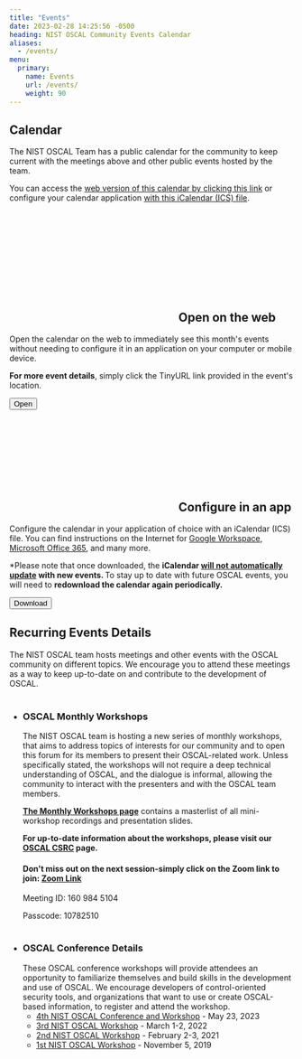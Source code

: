 ```yaml
---
title: "Events"
date: 2023-02-28 14:25:56 -0500
heading: NIST OSCAL Community Events Calendar
aliases:
  - /events/
menu:
  primary:
    name: Events
    url: /events/
    weight: 90
---
```


## Calendar

The NIST OSCAL Team has a public calendar for the community to keep current with the meetings above and other public events hosted by the team. 

You can access the [web version of this calendar by clicking this link](https://outlook.office365.com/owa/calendar/9aae7a2b87fc44b4aa2e3e0511db19fa@nist.gov/96f3dfa546f046cdaa2aa8e2c76a689d10012253312208051400/calendar.html) or configure your calendar application [with this iCalendar (ICS) file](https://outlook.office365.com/owa/calendar/9aae7a2b87fc44b4aa2e3e0511db19fa@nist.gov/96f3dfa546f046cdaa2aa8e2c76a689d10012253312208051400/calendar.ics).

</br>

<div class="usa-card-group">
    <div class="usa-card tablet:grid-col">
        <div class="usa-card__container">
            <div class="usa-card__header">
                <h2 class="usa-card__heading"><svg class="usa-icon" aria-hidden="true" focusable="false" role="img"><use xlink:href="/img/sprite.svg#launch"></use></svg><a id="section_6" class="usa-anchor"></a>Open on the web</h2>
            </div>
            <div class="usa-card__body">
                <p>Open the calendar on the web to immediately see this month's events without needing to configure it in an application on your computer or mobile device.</p>
                <p><strong>For more event details</strong>, simply click the TinyURL link provided in the event's location.</p>
            </div>
            <div class="usa-card__footer">
                <button 
                    onclick="window.location.href='https://outlook.office365.com/owa/calendar/9aae7a2b87fc44b4aa2e3e0511db19fa@nist.gov/96f3dfa546f046cdaa2aa8e2c76a689d10012253312208051400/calendar.html'"
                    type="button"
                    class="usa-button" 
                    id="events-web-calendar">Open</button>
            </div>
        </div>
    </div>
    <div class="usa-card tablet:grid-col">
        <div class="usa-card__container">
            <div class="usa-card__header">
                <h2 class="usa-card__heading"><svg class="usa-icon" aria-hidden="true" focusable="false" role="img"><use xlink:href="/img/sprite.svg#event"></use></svg><a id="section_6" class="usa-anchor"></a>Configure in an app</h2>
            </div>
            <div class="usa-card__body">
                <p>Configure the calendar in your application of choice with an iCalendar (ICS) file. You can find instructions on the Internet for <a href="https://support.google.com/calendar/answer/37118">Google Workspace</a>, <a href="https://support.microsoft.com/en-us/office/import-or-subscribe-to-a-calendar-in-outlook-on-the-web-503ffaf6-7b86-44fe-8dd6-8099d95f38df">Microsoft Office 365</a>, and many more.</p>
                <p>*Please note that once downloaded, the <strong>iCalendar <u>will not automatically update</u> with new events. </strong> To stay up to date with future OSCAL events, you will need to <strong>redownload the calendar again periodically.</strong></p>
            </div>
            <div class="usa-card__footer">
                <button 
                    onclick="window.location.href='https://outlook.office365.com/owa/calendar/9aae7a2b87fc44b4aa2e3e0511db19fa@nist.gov/96f3dfa546f046cdaa2aa8e2c76a689d10012253312208051400/calendar.ics'"
                    type="button"
                    class="usa-button" 
                    id="events-ics-download">Download</button>
            </div>
        </div>
    </div>
</div>



## Recurring Events Details

The NIST OSCAL team hosts meetings and other events with the OSCAL community on different topics. We encourage you to attend these meetings as a way to keep up-to-date on and contribute to the development of OSCAL.
<br></br>
- ### **OSCAL Monthly Workshops**
  The NIST OSCAL team is hosting a new series of monthly workshops, that aims to address topics of interests for our community and to open this forum for its members to present their OSCAL-related work. Unless specifically stated, the workshops will not require a deep technical understanding of OSCAL, and the dialogue is informal, allowing the community to interact with the presenters and with the OSCAL team members. 
  
  **[The Monthly Workshops page](../learn/presentations/mini-workshop/)** contains a masterlist of all mini-workshop recordings and presentation slides. 
  
  **For up-to-date information about the workshops, please visit our [OSCAL CSRC](https://csrc.nist.gov/projects/open-security-controls-assessment-language/oscal-adopters-workshops) page.**
  
  #### Don't miss out on the next session-simply click on the Zoom link to join: [Zoom Link](https://nist.zoomgov.com/j/1609845104?pwd=eENkemtvbGdETkJ4UnpCY2F1QlgxZz09)
  
  Meeting ID: 160 984 5104
  
  Passcode: 10782510 
#

  
- ### **OSCAL Conference Details**
  These OSCAL conference workshops will provide attendees an opportunity to familiarize themselves and build skills in the development and use of OSCAL. We encourage developers of control-oriented security tools, and organizations that want to use or create OSCAL-based information, to register and attend the workshop.
  - [4th NIST OSCAL Conference and Workshop](../learn/presentations/oscal-workshop-2023-04) - May 23, 2023
  - [3rd NIST OSCAL Workshop](../learn/presentations/oscal-workshop-2022-03) - March 1-2, 2022
  - [2nd NIST OSCAL Workshop](../learn/presentations/oscal-workshop-2021-02) - February 2-3, 2021
  - [1st NIST OSCAL Workshop](../learn/presentations/OSCAL-workshop-20191105.pdf) - November 5, 2019

